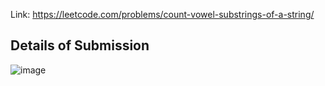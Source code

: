 Link: https://leetcode.com/problems/count-vowel-substrings-of-a-string/
## Details of Submission
![image](https://github.com/mgalang229/LeetCode-Count-Vowel-Substrings-of-a-String/assets/51401355/0ba6f1d3-0f2e-4de3-8e4c-be8ae89eac52)
